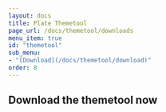 ```yaml
---
layout: docs
title: Plate Themetool
page_url: /docs/themetool/downloads
menu_item: true
id: "themetool"
sub_menu:
- "[Download](/docs/themetool/download)"
order: 8
---
```

## Download the themetool now
